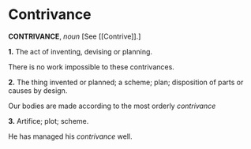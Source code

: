 # Contrivance

**CONTRIVANCE**, _noun_ \[See [[Contrive]].\]

**1.** The act of inventing, devising or planning.

There is no work impossible to these contrivances.

**2.** The thing invented or planned; a scheme; plan; disposition of parts or causes by design.

Our bodies are made according to the most orderly _contrivance_

**3.** Artifice; plot; scheme.

He has managed his _contrivance_ well.